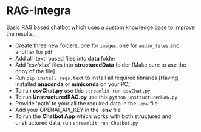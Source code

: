# RAG-Integra
Basic RAG based chatbot which uses a custom knowledge base to improve the results.

* Create three new folders, one for `images`, one for `audio_files` and another for `pdf`
* Add all 'text' based files into **data** folder
* Add 'csv/xlsx' files into **structuredData** folder [Make sure to use the copy of the file]
* Run `pip install reqs.text` to install all required libraries [Having installed **anaconda** or **miniconda** on your PC]
* To run **csvChat.py** use this `streamlit run csvChat.py`
* To run **UnstructuredRAG.py** use this `python UnstructuredRAG.py`
* Provide 'path' to your all the required data in the `.env` file. 
* Add your OPENAI_API_KEY in the **.env** file
* To run the **Chatbot App** which works with both structured and unstructured data, run `streamlit run Chatbot.py`
